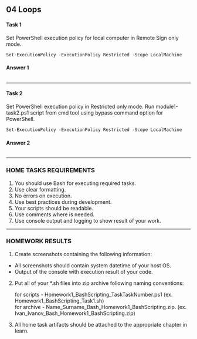 ## 04 Loops
#### Task 1
Set PowerShell execution policy for local computer in Remote Sign only mode.<br/> 

```shell
Set-ExecutionPolicy -ExecutionPolicy Restricted -Scope LocalMachine
```
#### Answer 1

![]()

---
#### Task 2
 Set PowerShell execution policy in Restricted only mode. Run module1-task2.ps1 script from cmd tool using bypass command option for PowerShell.<br/>

```shell
Set-ExecutionPolicy -ExecutionPolicy Restricted -Scope LocalMachine
```
#### Answer 2

![]()

---
### HOME TASKS REQUIREMENTS
1. You should use Bash for executing required tasks.<br/>
2. Use clear formatting.<br/>
3. No errors on execution.<br/>
4. Use best practices during development.<br/>
5. Your scripts should be readable.<br/>
6. Use comments where is needed.<br/>
7. Use console output and logging to show result of your work.<br/>

---
### HOMEWORK RESULTS
1. Create screenshots containing the following information:<br/>
* All screenshots should contain system datetime of your host OS.<br/>
* Output of the console with execution result of your code.<br/>

2. Put all of your  *.sh files into zip archive following naming conventions:<br/>

   for scripts - Homework1_BashScripting_TaskTaskNumber.ps1 (ex. Homework1_BashScripting_Task1.sh)<br/>
   for archive - Name_Surname_Bash_Homework1_BashScripting.zip. (ex. Ivan_Ivanov_Bash_Homework1_BashScripting.zip)<br/>

3. All home task artifacts should be attached to the appropriate chapter in learn.<br/>
